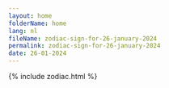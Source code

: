 ```yaml
---
layout: home
folderName: home
lang: nl
fileName: zodiac-sign-for-26-january-2024
permalink: zodiac-sign-for-26-january-2024
date: 26-01-2024
---
```

{% include zodiac.html %}
